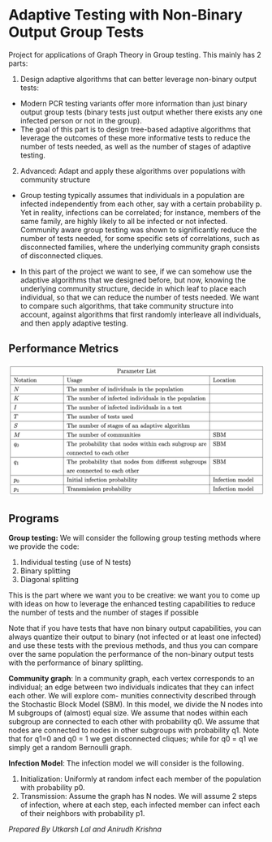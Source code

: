 # Adaptive Testing with Non-Binary Output Group Tests

Project for applications of Graph Theory in Group testing. This mainly has 2 parts: 


1. Design adaptive algorithms that can better leverage non-binary output tests:

- Modern PCR testing variants offer more information than just binary output group tests (binary tests just output whether there exists any one infected person or not in the group). 
- The goal of this part is to design tree-based adaptive algorithms that leverage the outcomes
of these more informative tests to reduce the number of tests needed, as well as the number
of stages of adaptive testing.

2. Advanced: Adapt and apply these algorithms over populations with community structure

- Group testing typically assumes that
individuals in a population are infected independently from each other, say with a certain
probability p. Yet in reality, infections can be correlated; for instance, members of the same
family, are highly likely to all be infected or not infected. Community aware group testing was
shown to significantly reduce the number of tests needed, for some specific sets of correlations,
such as disconnected families, where the underlying community graph consists of disconnected
cliques.

- In this part of the project we want to see, if we can somehow use the adaptive algorithms that
we designed before, but now, knowing the underlying community structure, decide in which
leaf to place each individual, so that we can reduce the number of tests needed. We want
to compare such algorithms, that take community structure into account, against algorithms
that first randomly interleave all individuals, and then apply adaptive testing.


## Performance Metrics

![alt text](image.png)


## Programs

**Group testing:** We will consider the following group testing methods where we provide the
code:
1. Individual testing (use of N tests)
2. Binary splitting 
3. Diagonal splitting 

This is the part where we want you to be creative: we want you to come up with ideas on how
to leverage the enhanced testing capabilities to reduce the number of tests and the number
of stages if possible

Note that if you have tests that have non binary output capabilities, you can always quantize
their output to binary (not infected or at least one infected) and use these tests with the
previous methods, and thus you can compare over the same population the performance of
the non-binary output tests with the performance of binary splitting.


**Community graph**: In a community graph, each vertex corresponds to an individual; an
edge between two individuals indicates that they can infect each other. We will explore com-
munities connectivity described through the Stochastic Block Model (SBM). In this model,
we divide the N nodes into M subgroups of (almost) equal size. We assume that nodes within
each subgroup are connected to each other with probability q0. We assume that nodes are
connected to nodes in other subgroups with probability q1. Note that for q1=0 and q0 = 1
we get disconnected cliques; while for q0 = q1 we simply get a random Bernoulli graph.


**Infection Model**: The infection model we will consider is the following.
1. Initialization: Uniformly at random infect each member of the population with probability p0.
2. Transmission: Assume the graph has N nodes. We will assume 2 steps of infection, where
at each step, each infected member can infect each of their neighbors with probability
p1.



*Prepared By Utkarsh Lal and Anirudh Krishna*
